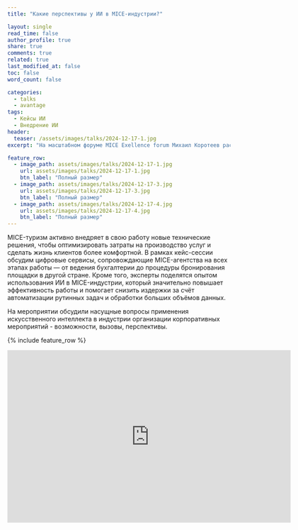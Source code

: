 ```yaml
---
title: "Какие перспективы у ИИ в MICE-индустрии?"

layout: single
read_time: false
author_profile: true
share: true
comments: true
related: true
last_modified_at: false
toc: false
word_count: false

categories:
  - talks
  - avantage
tags:
  - Кейсы ИИ
  - Внедрение ИИ
header:
  teaser: /assets/images/talks/2024-12-17-1.jpg
excerpt: "На масштабном форуме MICE Exellence forum Михаил Коротеев рассказал о типичных ошибках при внедрении систем искусственного интеллекта"

feature_row:
  - image_path: assets/images/talks/2024-12-17-1.jpg
    url: assets/images/talks/2024-12-17-1.jpg
    btn_label: "Полный размер"
  - image_path: assets/images/talks/2024-12-17-3.jpg
    url: assets/images/talks/2024-12-17-3.jpg
    btn_label: "Полный размер"
  - image_path: assets/images/talks/2024-12-17-4.jpg
    url: assets/images/talks/2024-12-17-4.jpg
    btn_label: "Полный размер"
---
```


MICE-туризм активно внедряет в свою работу новые технические решения, чтобы оптимизировать затраты на производство услуг и сделать жизнь клиентов более комфортной. В рамках кейс-сессии обсудим цифровые сервисы, сопровождающие MICE-агентства на всех этапах работы — от ведения бухгалтерии до процедуры бронирования площадки в другой стране. Кроме того, эксперты поделятся опытом использования ИИ в MICE-индустрии, который значительно повышает эффективность работы и помогает снизить издержки за счёт автоматизации рутинных задач и обработки больших объёмов данных.

На мероприятии обсудили насущные вопросы применения искусственного интеллекта в индустрии организации корпоративных мероприятий - возможности, вызовы, перспективы.

{% include feature_row %} 

<iframe src="https://docs.google.com/presentation/d/e/2PACX-1vQJq9w_1cb0eLRanh1-4mWlZ1Bq9hqd7kbn39UVqBqJHKtdtxAR7NfRWklsSmqf6Q/embed?start=false&loop=false&delayms=3000" frameborder="0" width="640" height="389" allowfullscreen="true" mozallowfullscreen="true" webkitallowfullscreen="true"></iframe>
